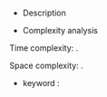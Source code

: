 #### 

* Description



* Complexity analysis

Time complexity: .

Space complexity: .

* keyword : 